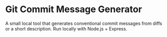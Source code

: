 ﻿# Git Commit Message Generator

A small local tool that generates conventional commit messages from diffs or a short description.
Run locally with Node.js + Express.

